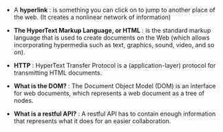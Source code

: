 * A **hyperlink** : is something you can click on to jump to another place of the web. (It creates a nonlinear network of information)

* **The HyperText Markup Language, or HTML** : is the standard markup language that is used to create documents on the Web
(which allows incorporating hypermedia such as text, graphics, sound, video, and so on).

* **HTTP** : HyperText Transfer Protocol is a (application-layer) protocol for transmitting HTML documents.

* **What is the DOM?** : The Document Object Model (DOM) is an interface for web documents, which represents a web document as a tree of nodes.

* **What is a restful API?** : A restful API has to contain enough information that represents what it does for an easier collaboration.
